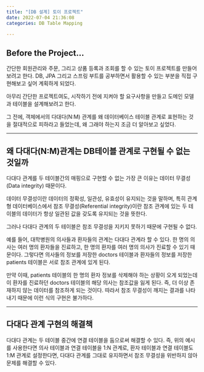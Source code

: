 ```yaml
---
title: "[DB 설계] 토이 프로젝트"
date: 2022-07-04 21:36:08
categories: DB Table Mapping

---
```


## Before the Project...

간단한 회원관리와 주문, 그리고 상품 등록과 조회를 할 수 있는 토이 프로젝트를 만들어 보려고 한다. 
DB, JPA 그리고 스프링 부트를 공부하면서 활용할 수 있는 부분을 직접 구현해보고 싶어 계획하게 되었다.

아무리 간단한 프로젝트여도, 시작하기 전에 지켜야 할 요구사항을 만들고 도메인 모델과 테이블을 설계해보려고 한다.

그 전에, 객체에서의 다대다(N:M) 관계를 왜 데이터베이스 테이블 관계로 표현하는 것을 절대적으로 피하라고 들었는데, 왜 그래야 하는지 조금 더 알아보고 싶었다.

- - -

## 왜 다대다(N:M)관계는 DB테이블 관계로 구현될 수 없는 것일까

다대다 관계를 두 테이블간의 매핑으로 구현할 수 없는 가장 큰 이유는 데이터 무결성(Data integrity) 때문이다.

데이터 무결성이란 데이터의 정확성, 일관성, 유효성이 유지되는 것을 말하며, 특히 관계형 데이터베이스에서 참조 무결성(Referential integrity)이란 참조 관계에 있는 두 테이블의 데이터가 항상 일관된 값을 갖도록 유지되는 것을 뜻한다.

그러나 다대다 관계의 두 테이블은 참조 무결성을 지키지 못하기 때문에 구현될 수 없다.


예를 들어, 대학병원의 의사들과 환자들의 관계는 다대다 관계라 할 수 있다. 한 명의 의사는 여러 명의 환자들을 진료하고, 한 명의 환자를 여러 명의 의사가 진료할 수 있기 때문이다. 그렇다면 의사들의 정보를 저장한 doctors 테이블과 환자들의 정보를 저장한 patients 테이블은 서로 참조 관계에 있게 된다.

만약 이때, patients 테이블의 한 명의 환자 정보를 삭제해야 하는 상황이 오게 되었는데 이 환자를 진료하던 doctors 테이블의 해당 의사는 참조값을 잃게 된다. 즉, 더 이상 존재하지 않는 데이터를 참조하게 되는 것이다. 따라서 참조 무결성이 깨지는 결과를 나타내기 때문에 이런 식의 구현은 불가하다.

- - -

## 다대다 관계 구현의 해결책

다대다 관계는 두 테이블 중간에 연결 테이블을 둠으로써 해결할 수 있다. 즉, 위의 예시를 사용한다면 의사 테이블과 연결 테이블을 1:N 관계로, 환자 테이블과 연결 테이블도 1:M 관계로 설정한다면, 다대다 관계를 그대로 유지하면서 참조 무결성을 위반하지 않아 문제를 해결할 수 있다.
